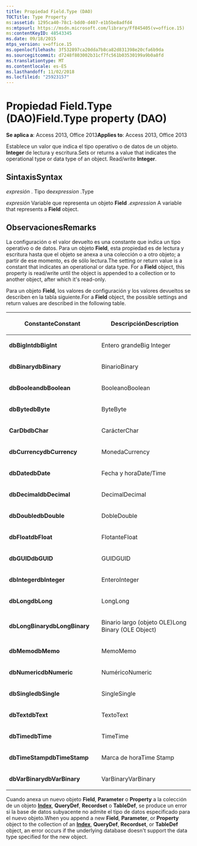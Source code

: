 ```yaml
---
title: Propiedad Field.Type (DAO)
TOCTitle: Type Property
ms:assetid: 1295ca40-78c1-bdd0-d407-e1b5be8adfd4
ms:mtpsurl: https://msdn.microsoft.com/library/Ff845405(v=office.15)
ms:contentKeyID: 48543345
ms.date: 09/18/2015
mtps_version: v=office.15
ms.openlocfilehash: 3f532897ca20dda7b8ca82d831398e20cfa6b9da
ms.sourcegitcommit: d7248f803002b31cf7fc561b03530199a9b0a8fd
ms.translationtype: MT
ms.contentlocale: es-ES
ms.lasthandoff: 11/02/2018
ms.locfileid: "25923157"
---
```

# <a name="fieldtype-property-dao"></a><span data-ttu-id="176e3-102">Propiedad Field.Type (DAO)</span><span class="sxs-lookup"><span data-stu-id="176e3-102">Field.Type property (DAO)</span></span>


<span data-ttu-id="176e3-103">**Se aplica a**: Access 2013, Office 2013</span><span class="sxs-lookup"><span data-stu-id="176e3-103">**Applies to**: Access 2013, Office 2013</span></span>

<span data-ttu-id="176e3-p101">Establece un valor que indica el tipo operativo o de datos de un objeto. **Integer** de lectura y escritura.</span><span class="sxs-lookup"><span data-stu-id="176e3-p101">Sets or returns a value that indicates the operational type or data type of an object. Read/write **Integer**.</span></span>

## <a name="syntax"></a><span data-ttu-id="176e3-106">Sintaxis</span><span class="sxs-lookup"><span data-stu-id="176e3-106">Syntax</span></span>

<span data-ttu-id="176e3-107">*expresión* . Tipo de</span><span class="sxs-lookup"><span data-stu-id="176e3-107">*expression* .Type</span></span>

<span data-ttu-id="176e3-108">*expresión* Variable que representa un objeto **Field** .</span><span class="sxs-lookup"><span data-stu-id="176e3-108">*expression* A variable that represents a **Field** object.</span></span>

## <a name="remarks"></a><span data-ttu-id="176e3-109">Observaciones</span><span class="sxs-lookup"><span data-stu-id="176e3-109">Remarks</span></span>

<span data-ttu-id="176e3-p102">La configuración o el valor devuelto es una constante que indica un tipo operativo o de datos. Para un objeto **Field**, esta propiedad es de lectura y escritura hasta que el objeto se anexa a una colección o a otro objeto; a partir de ese momento, es de sólo lectura.</span><span class="sxs-lookup"><span data-stu-id="176e3-p102">The setting or return value is a constant that indicates an operational or data type. For a **Field** object, this property is read/write until the object is appended to a collection or to another object, after which it's read-only.</span></span>

<span data-ttu-id="176e3-112">Para un objeto **Field**, los valores de configuración y los valores devueltos se describen en la tabla siguiente.</span><span class="sxs-lookup"><span data-stu-id="176e3-112">For a **Field** object, the possible settings and return values are described in the following table.</span></span>

<table>
<colgroup>
<col style="width: 50%" />
<col style="width: 50%" />
</colgroup>
<thead>
<tr class="header">
<th><p><span data-ttu-id="176e3-113">Constante</span><span class="sxs-lookup"><span data-stu-id="176e3-113">Constant</span></span></p></th>
<th><p><span data-ttu-id="176e3-114">Descripción</span><span class="sxs-lookup"><span data-stu-id="176e3-114">Description</span></span></p></th>
</tr>
</thead>
<tbody>
<tr class="odd">
<td><p><span data-ttu-id="176e3-115"><strong>dbBigInt</strong></span><span class="sxs-lookup"><span data-stu-id="176e3-115"><strong>dbBigInt</strong></span></span></p></td>
<td><p><span data-ttu-id="176e3-116">Entero grande</span><span class="sxs-lookup"><span data-stu-id="176e3-116">Big Integer</span></span></p></td>
</tr>
<tr class="even">
<td><p><span data-ttu-id="176e3-117"><strong>dbBinary</strong></span><span class="sxs-lookup"><span data-stu-id="176e3-117"><strong>dbBinary</strong></span></span></p></td>
<td><p><span data-ttu-id="176e3-118">Binario</span><span class="sxs-lookup"><span data-stu-id="176e3-118">Binary</span></span></p></td>
</tr>
<tr class="odd">
<td><p><span data-ttu-id="176e3-119"><strong>dbBoolean</strong></span><span class="sxs-lookup"><span data-stu-id="176e3-119"><strong>dbBoolean</strong></span></span></p></td>
<td><p><span data-ttu-id="176e3-120">Booleano</span><span class="sxs-lookup"><span data-stu-id="176e3-120">Boolean</span></span></p></td>
</tr>
<tr class="even">
<td><p><span data-ttu-id="176e3-121"><strong>dbByte</strong></span><span class="sxs-lookup"><span data-stu-id="176e3-121"><strong>dbByte</strong></span></span></p></td>
<td><p><span data-ttu-id="176e3-122">Byte</span><span class="sxs-lookup"><span data-stu-id="176e3-122">Byte</span></span></p></td>
</tr>
<tr class="odd">
<td><p><span data-ttu-id="176e3-123"><strong>CarDb</strong></span><span class="sxs-lookup"><span data-stu-id="176e3-123"><strong>dbChar</strong></span></span></p></td>
<td><p><span data-ttu-id="176e3-124">Carácter</span><span class="sxs-lookup"><span data-stu-id="176e3-124">Char</span></span></p></td>
</tr>
<tr class="even">
<td><p><span data-ttu-id="176e3-125"><strong>dbCurrency</strong></span><span class="sxs-lookup"><span data-stu-id="176e3-125"><strong>dbCurrency</strong></span></span></p></td>
<td><p><span data-ttu-id="176e3-126">Moneda</span><span class="sxs-lookup"><span data-stu-id="176e3-126">Currency</span></span></p></td>
</tr>
<tr class="odd">
<td><p><span data-ttu-id="176e3-127"><strong>dbDate</strong></span><span class="sxs-lookup"><span data-stu-id="176e3-127"><strong>dbDate</strong></span></span></p></td>
<td><p><span data-ttu-id="176e3-128">Fecha y hora</span><span class="sxs-lookup"><span data-stu-id="176e3-128">Date/Time</span></span></p></td>
</tr>
<tr class="even">
<td><p><span data-ttu-id="176e3-129"><strong>dbDecimal</strong></span><span class="sxs-lookup"><span data-stu-id="176e3-129"><strong>dbDecimal</strong></span></span></p></td>
<td><p><span data-ttu-id="176e3-130">Decimal</span><span class="sxs-lookup"><span data-stu-id="176e3-130">Decimal</span></span></p></td>
</tr>
<tr class="odd">
<td><p><span data-ttu-id="176e3-131"><strong>dbDouble</strong></span><span class="sxs-lookup"><span data-stu-id="176e3-131"><strong>dbDouble</strong></span></span></p></td>
<td><p><span data-ttu-id="176e3-132">Doble</span><span class="sxs-lookup"><span data-stu-id="176e3-132">Double</span></span></p></td>
</tr>
<tr class="even">
<td><p><span data-ttu-id="176e3-133"><strong>dbFloat</strong></span><span class="sxs-lookup"><span data-stu-id="176e3-133"><strong>dbFloat</strong></span></span></p></td>
<td><p><span data-ttu-id="176e3-134">Flotante</span><span class="sxs-lookup"><span data-stu-id="176e3-134">Float</span></span></p></td>
</tr>
<tr class="odd">
<td><p><span data-ttu-id="176e3-135"><strong>dbGUID</strong></span><span class="sxs-lookup"><span data-stu-id="176e3-135"><strong>dbGUID</strong></span></span></p></td>
<td><p><span data-ttu-id="176e3-136">GUID</span><span class="sxs-lookup"><span data-stu-id="176e3-136">GUID</span></span></p></td>
</tr>
<tr class="even">
<td><p><span data-ttu-id="176e3-137"><strong>dbInteger</strong></span><span class="sxs-lookup"><span data-stu-id="176e3-137"><strong>dbInteger</strong></span></span></p></td>
<td><p><span data-ttu-id="176e3-138">Entero</span><span class="sxs-lookup"><span data-stu-id="176e3-138">Integer</span></span></p></td>
</tr>
<tr class="odd">
<td><p><span data-ttu-id="176e3-139"><strong>dbLong</strong></span><span class="sxs-lookup"><span data-stu-id="176e3-139"><strong>dbLong</strong></span></span></p></td>
<td><p><span data-ttu-id="176e3-140">Long</span><span class="sxs-lookup"><span data-stu-id="176e3-140">Long</span></span></p></td>
</tr>
<tr class="even">
<td><p><span data-ttu-id="176e3-141"><strong>dbLongBinary</strong></span><span class="sxs-lookup"><span data-stu-id="176e3-141"><strong>dbLongBinary</strong></span></span></p></td>
<td><p><span data-ttu-id="176e3-142">Binario largo (objeto OLE)</span><span class="sxs-lookup"><span data-stu-id="176e3-142">Long Binary (OLE Object)</span></span></p></td>
</tr>
<tr class="odd">
<td><p><span data-ttu-id="176e3-143"><strong>dbMemo</strong></span><span class="sxs-lookup"><span data-stu-id="176e3-143"><strong>dbMemo</strong></span></span></p></td>
<td><p><span data-ttu-id="176e3-144">Memo</span><span class="sxs-lookup"><span data-stu-id="176e3-144">Memo</span></span></p></td>
</tr>
<tr class="even">
<td><p><span data-ttu-id="176e3-145"><strong>dbNumeric</strong></span><span class="sxs-lookup"><span data-stu-id="176e3-145"><strong>dbNumeric</strong></span></span></p></td>
<td><p><span data-ttu-id="176e3-146">Numérico</span><span class="sxs-lookup"><span data-stu-id="176e3-146">Numeric</span></span></p></td>
</tr>
<tr class="odd">
<td><p><span data-ttu-id="176e3-147"><strong>dbSingle</strong></span><span class="sxs-lookup"><span data-stu-id="176e3-147"><strong>dbSingle</strong></span></span></p></td>
<td><p><span data-ttu-id="176e3-148">Single</span><span class="sxs-lookup"><span data-stu-id="176e3-148">Single</span></span></p></td>
</tr>
<tr class="even">
<td><p><span data-ttu-id="176e3-149"><strong>dbText</strong></span><span class="sxs-lookup"><span data-stu-id="176e3-149"><strong>dbText</strong></span></span></p></td>
<td><p><span data-ttu-id="176e3-150">Texto</span><span class="sxs-lookup"><span data-stu-id="176e3-150">Text</span></span></p></td>
</tr>
<tr class="odd">
<td><p><span data-ttu-id="176e3-151"><strong>dbTime</strong></span><span class="sxs-lookup"><span data-stu-id="176e3-151"><strong>dbTime</strong></span></span></p></td>
<td><p><span data-ttu-id="176e3-152">Time</span><span class="sxs-lookup"><span data-stu-id="176e3-152">Time</span></span></p></td>
</tr>
<tr class="even">
<td><p><span data-ttu-id="176e3-153"><strong>dbTimeStamp</strong></span><span class="sxs-lookup"><span data-stu-id="176e3-153"><strong>dbTimeStamp</strong></span></span></p></td>
<td><p><span data-ttu-id="176e3-154">Marca de hora</span><span class="sxs-lookup"><span data-stu-id="176e3-154">Time Stamp</span></span></p></td>
</tr>
<tr class="odd">
<td><p><span data-ttu-id="176e3-155"><strong>dbVarBinary</strong></span><span class="sxs-lookup"><span data-stu-id="176e3-155"><strong>dbVarBinary</strong></span></span></p></td>
<td><p><span data-ttu-id="176e3-156">VarBinary</span><span class="sxs-lookup"><span data-stu-id="176e3-156">VarBinary</span></span></p></td>
</tr>
</tbody>
</table>


<span data-ttu-id="176e3-157">Cuando anexa un nuevo objeto **Field**, **Parameter** o **Property** a la colección de un objeto **[Index](index-object-dao.md)**, **QueryDef**, **Recordset** o **TableDef**, se produce un error si la base de datos subyacente no admite el tipo de datos especificado para el nuevo objeto.</span><span class="sxs-lookup"><span data-stu-id="176e3-157">When you append a new **Field**, **Parameter**, or **Property** object to the collection of an **[Index](index-object-dao.md)**, **QueryDef**, **Recordset**, or **TableDef** object, an error occurs if the underlying database doesn't support the data type specified for the new object.</span></span>

